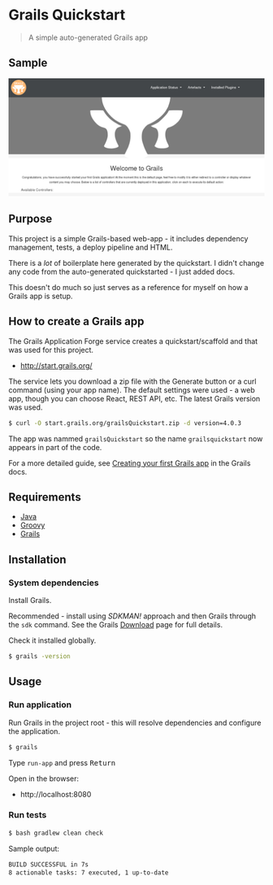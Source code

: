 # Grails Quickstart
> A simple auto-generated Grails app


## Sample

![sample](sample.png)


## Purpose

This project is a simple Grails-based web-app - it includes dependency management, tests, a deploy pipeline and HTML.

There is a _lot_ of boilerplate here generated by the quickstart. I didn't change any code from the auto-generated quickstarted - I just added docs.

This doesn't do much so just serves as a reference for myself on how a Grails app is setup.


## How to create a Grails app

The Grails Application Forge service creates a quickstart/scaffold and that was used for this project.

- http://start.grails.org/

The service lets you download a zip file with the Generate button or a curl command (using your app name). The default settings were used - a web app, though you can choose React, REST API, etc. The latest Grails version was used.

```sh
$ curl -O start.grails.org/grailsQuickstart.zip -d version=4.0.3
```

The app was nammed `grailsQuickstart` so the name `grailsquickstart` now appears in part of the code.

For a more detailed guide, see [Creating your first Grails app](https://guides.grails.org/creating-your-first-grails-app/guide/index.html) in the Grails docs.


## Requirements

- [Java](https://java.com)
- [Groovy](https://groovy-lang.org)
- [Grails](https://grails.org)


## Installation

### System dependencies

Install Grails.

Recommended - install using _SDKMAN!_ approach and then Grails through the `sdk` command. See the Grails [Download](https://grails.org/download.html) page for full details.


Check it installed globally.

```sh
$ grails -version
```


## Usage

### Run application

Run Grails in the project root - this will resolve dependencies and configure the application.

```sh
$ grails
```

Type `run-app` and press <kbd>Return</kbd>

Open in the browser:

- http://localhost:8080


### Run tests

```sh
$ bash gradlew clean check
```

Sample output:

```
BUILD SUCCESSFUL in 7s
8 actionable tasks: 7 executed, 1 up-to-date
```
